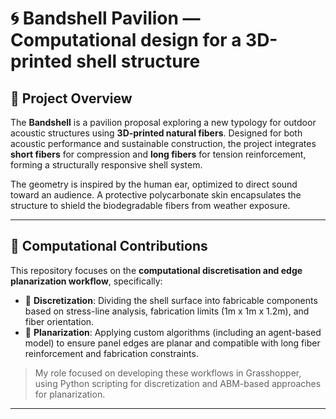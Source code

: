 # 🌀 Bandshell Pavilion — Computational design for a 3D-printed shell structure

## 📘 Project Overview

The **Bandshell** is a pavilion proposal exploring a new typology for outdoor acoustic structures using **3D-printed natural fibers**. Designed for both acoustic performance and sustainable construction, the project integrates **short fibers** for compression and **long fibers** for tension reinforcement, forming a structurally responsive shell system.

The geometry is inspired by the human ear, optimized to direct sound toward an audience. A protective polycarbonate skin encapsulates the structure to shield the biodegradable fibers from weather exposure.

---

## 🔧 Computational Contributions

This repository focuses on the **computational discretisation and edge planarization workflow**, specifically:

- 🧩 **Discretization**: Dividing the shell surface into fabricable components based on stress-line analysis, fabrication limits (1m x 1m x 1.2m), and fiber orientation.
- 📐 **Planarization**: Applying custom algorithms (including an agent-based model) to ensure panel edges are planar and compatible with long fiber reinforcement and fabrication constraints.

> My role focused on developing these workflows in Grasshopper, using Python scripting for discretization and ABM-based approaches for planarization.

---





